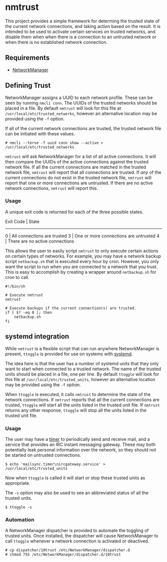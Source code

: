 # nmtrust

This project provides a simple framework for determing the trusted state of the
current network connections, and taking action based on the result. It is
intended to be used to activate certain services on trusted networks, and
disable them when when there is a connection to an untrusted network or when
there is no established network connection.

## Requirements

* [NetworkManager](https://wiki.gnome.org/Projects/NetworkManager)

## Defining Trust

NetworkManager assigns a UUID to each network profile. These can be seen by
running `nmcli conn`. The UUIDs of the trusted networks should be placed in a
file. By default `nmtrust` will look for this file at
`/usr/local/etc/trusted_networks`, however an alternative location may be
provided using the `-f` option.

If all of the current network connections are trusted, the trusted network file
can be initiated with these values.

    # nmcli --terse -f uuid conn show --active > /usr/local/etc/trusted_networks

`nmtrust` will ask NetworkManager for a list of all active connections. It will
then compare the UUIDs of the active connections against the trusted network
file. If all the current connections are matched in the trusted network file,
`nmtrust` will report that all connections are trusted. If *any* of the current
connections do not exist in the trusted network file, `nmtrust` will report
that one or more connections are untrusted. If there are no active network
connections, `nmtrust` will report this.

### Usage

A unique exit code is returned for each of the three possible states.

Exit Code | State
---------   -----
0         | All connections are trusted
3         | One or more connections are untrusted
4         | There are no active connections

This allows the user to easily script `nmtrust` to only execute certain actions
on certain types of networks. For example, you may have a network backup script
`netbackup.sh` that is executed every hour by cron. However, you only want the
script to run when you are connected to a network that you trust. This is easy
to accomplish by creating a wrapper around `netbackup.sh` for cron to call.

```
#!/bin/sh

# Execute nmtrust
nmtrust

# Execute backups if the current connection(s) are trusted.
if [ $? -eq 0 ]; then
    netbackup.sh
fi
```

## systemd integration

While `nmtrust` is a flexible script that can run anywhere NetworkManager is
present, `ttoggle` is provided for use on systems with
[systemd](https://wiki.freedesktop.org/www/Software/systemd/).

The idea here is that the user has a number of systemd units that they only
want to start when connected to a trusted network. The name of the trusted
units should be placed in a file, one per line. By default `ttoggle` will look
for this file at `/usr/local/etc/trusted_units`, however an alternative
location may be provided using the `-f` option.

When `ttoggle` is executed, it calls `nmtrust` to determine the state of the
network connections. If `nmtrust` reports that all the current connections are
trusted, `ttoggle` will start all the units listed in the trusted unit file. If
`nmtrust` returns any other response, `ttoggle` will stop all the units listed
in the trusted unit file.

### Usage

The user may have a
[timer](http://www.freedesktop.org/software/systemd/man/systemd.timer.html) to
periodically send and receive mail, and a service that provides an IRC instant
messaging gateway. These may both potentially leak personal information over
the network, so they should not be started on untrusted connections.

    $ echo 'mailsync.timer\nircgateway.service' > /usr/local/etc/trusted_units

Now when `ttoggle` is called it will start or stop these trusted units as
appropriate.

The `-s` option may also be used to see an abbreviated status of all the
trusted units.

    $ ttoggle -s

### Automation

A NetworkManager dispatcher is provided to automate the toggling of trusted
units. Once installed, the dispatcher will cause NetworkManager to call
`ttoggle` whenever a network connection is activated or deactived.

    # cp dispatcher/10trust /etc/NetworkManager/dispatcher.d
    # chmod 755 /etc/NetworkManager/dispatcher.d/10trust
